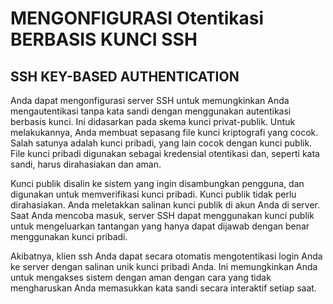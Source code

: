 # MENGONFIGURASI Otentikasi BERBASIS KUNCI SSH
## SSH KEY-BASED AUTHENTICATION
Anda dapat mengonfigurasi server SSH untuk memungkinkan Anda mengautentikasi tanpa kata sandi dengan menggunakan autentikasi berbasis kunci. Ini didasarkan pada skema kunci privat-publik. Untuk melakukannya, Anda membuat sepasang file kunci kriptografi yang cocok. Salah satunya adalah kunci pribadi, yang lain cocok dengan kunci publik. File kunci pribadi digunakan sebagai kredensial otentikasi dan, seperti kata sandi, harus dirahasiakan dan aman.

Kunci publik disalin ke sistem yang ingin disambungkan pengguna, dan digunakan untuk memverifikasi kunci pribadi. Kunci publik tidak perlu dirahasiakan. Anda meletakkan salinan kunci publik di akun Anda di server. Saat Anda mencoba masuk, server SSH dapat menggunakan kunci publik untuk mengeluarkan tantangan yang hanya dapat dijawab dengan benar menggunakan kunci pribadi.

Akibatnya, klien ssh Anda dapat secara otomatis mengotentikasi login Anda ke server dengan salinan unik kunci pribadi Anda. Ini memungkinkan Anda untuk mengakses sistem dengan aman dengan cara yang tidak mengharuskan Anda memasukkan kata sandi secara interaktif setiap saat.
